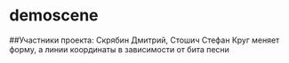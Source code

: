 # demoscene
##Участники проекта:
Скрябин Дмитрий,
Стошич Стефан
Круг меняет форму, а линии координаты в зависимости от бита песни
